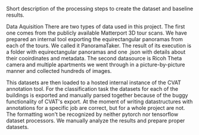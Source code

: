 Short description of the processing steps to create the dataset and baseline results.

Data Aquisition
There are two types of data used in this project. The first one comes from the publicly available Matterport 3D tour scans.
We have prepared an internal tool exporting the equirectangular panoramas from each of the tours. We called it PanoramaTaker.
The result of its execution is a folder with equirectangular panoramas and one .json with details about their cooirdinates and metadata.
The second datasource is Ricoh Theta camera and multiple apartments we went through in a picture-by-picture manner and collected hundreds of images.

This datasets are then loaded to a hosted internal instance of the CVAT annotation tool.
For the classification task the datasets for each of the buildings is exported and manually parsed together because of the buggy functionality of CVAT's export.
At the moment of writing datastructures with annotations for a specific job are correct, but for a whole project are not. The formatting won't be recognized by 
neither pytorch nor tensorflow dataset processors. We manually analyze the results and prepare proper datasets. 
